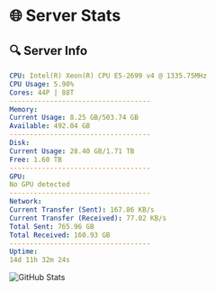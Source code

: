 # 🌐 Server Stats
## 🔍 Server Info
```yaml
CPU: Intel(R) Xeon(R) CPU E5-2699 v4 @ 1335.75MHz
CPU Usage: 5.90%
Cores: 44P | 88T
-----------------------------------
Memory:
Current Usage: 8.25 GB/503.74 GB
Available: 492.04 GB
-----------------------------------
Disk:
Current Usage: 28.40 GB/1.71 TB
Free: 1.60 TB
-----------------------------------
GPU:
No GPU detected
-----------------------------------
Network:
Current Transfer (Sent): 167.86 KB/s
Current Transfer (Received): 77.02 KB/s
Total Sent: 765.96 GB
Total Received: 160.93 GB
-----------------------------------
Uptime:
14d 11h 32m 24s
```
![GitHub Stats](https://img.shields.io/badge/Updated-2025-05-04_04:41:12-blue)
